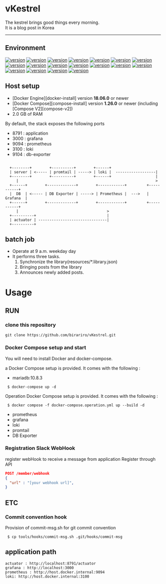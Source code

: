 # vKestrel



The kestrel brings good things every morning. <br/>
It is a blog post in Korea <br/>

---
## Environment

[![version](https://img.shields.io/badge/springboot-2.7.9-00bfb3?style=flat&logo=spring-boot)]()
[![version](https://img.shields.io/badge/AOP--00bfb3?style=flat&logo=spring-boot)]()
[![version](https://img.shields.io/badge/JPA--00bfb3?style=flat&logo=spring)]()
[![version](https://img.shields.io/badge/p6spy-1.5.7-00bfb3?style=flat&logo=)]()
[![version](https://img.shields.io/badge/validation-2.5.2-00bfb3?style=flat&logo=)]()
[![version](https://img.shields.io/badge/spring_batch--00bfb3?style=flat&logo=spring)]()
[![version](https://img.shields.io/badge/gitHubactions--00bfb3?style=flat&logo=git)]()
[![version](https://img.shields.io/badge/springboot_actuator--00bfb3?style=flat&logo=spring-boot)]()
[![version](https://img.shields.io/badge/prometheus--00bfb3?style=flat&logo=prometheus)]()
[![version](https://img.shields.io/badge/prometheus_mysqld_exporter--00bfb3?style=flat&logo=prometheus)]()
[![version](https://img.shields.io/badge/grafana--00bfb3?style=flat&logo=grafana)]()
[![version](https://img.shields.io/badge/flyway-6.4.2-00bfb3?style=flat&logo=flyway)]()
[![version](https://img.shields.io/badge/slack_bot-1.27.3-00bfb3?style=flat&logo=slack)]()
[![version](https://img.shields.io/badge/rome-1.10.0-00bfb3?style=flat&logo=)]()
[![version](https://img.shields.io/badge/jsoup-1.14.2-00bfb3?style=flat&logo=)]()
[![version](https://img.shields.io/badge/springdoc-1.6.9-00bfb3?style=flat&logo=swagger)]()
[![version](https://img.shields.io/badge/loki-2.9.1-00bfb3?style=flat&logo=loki)]()
[![version](https://img.shields.io/badge/promtail-2.9.1-00bfb3?style=flat&logo=promtail)]()

## Host setup


- [Docker Engine][docker-install] version **18.06.0** or newer
- [Docker Compose][compose-install] version **1.26.0** or newer (including [Compose V2][compose-v2])
- 2.0 GB of RAM


By default, the stack exposes the following ports

- 8791 : application
- 3000 : grafana
- 9094 : prometheus
- 3100 : loki
- 9104 : db-exporter


```

  +--------+        +----------+        +------+           
  | server | <----- | promtail | -----> | loki |  ------------------|   
  +--------+        +----------+        +------+                    |
     |                                                              >
  +------+        +-------------+        +------------+         +-----------+  
  |  DB  | <----- | DB Exporter | -----> | Prometheus |  --->   |  Grafana  |
  +------+        +-------------+        +------------+         +-----------+
     |                                        >
  +----------+                                |
  | actuator | -------------------------------|
  +----------+      
```

## batch job
- Operate at 9 a.m. weekday day
- It performs three tasks.
  1) Synchronize the library(resources/*.library.json)
  2) Bringing posts from the library
  3) Announces newly added posts.



# Usage
## RUN
### clone this repository
```shell
git clone https://github.com/birariro/vKestrel.git
```

### Docker Compose setup and start
You will need to install Docker and docker-compose.

a Docker Compose setup is provided. It comes with the following :

- mariadb:10.8.3
``` shell
 $ docker-compose up -d
```
Operation Docker Compose setup is provided. It comes with the following :
``` shell
 $ docker compose -f docker-compose.operation.yml up --build -d
```
- prometheus
- grafana
- loki
- promtail
- DB Exporter





### Registration Slack WebHook
register webHook to receive a message from application
Register through API
``` json
POST /member/webhook
{
  "url" : "[your webhook url]",
}
```


## ETC
### Commit convention hook 
Provision of commit-msg.sh for git commit convention

``` shell 
 $ cp tools/hooks/commit-msg.sh .git/hooks/commit-msg 
```

## application path
``` 
actuator : http://localhost:8791/actuator  
grafana : http://localhost:3000 
prometheus : http://host.docker.internal:9094
loki: http://host.docker.internal:3100
```
